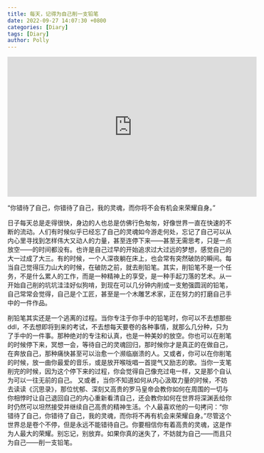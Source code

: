 ```yaml
---
title: 每天，记得为自己削一支铅笔
date: 2022-09-27 14:07:30 +0800
categories: [Diary]
tags: [Diary]
author: Polly
---
```


<iframe width="560" height="315" src="https://www.youtube.com/embed/9uXQqnSX-OU" title="YouTube video player" frameborder="0" allow="accelerometer; autoplay; clipboard-write; encrypted-media; gyroscope; picture-in-picture" allowfullscreen></iframe>


​		“你错待了自己，你错待了自己，我的灵魂，而你将不会有机会来荣耀自身。”

​	    日子每天总是走得很快，身边的人也总是仿佛行色匆匆，好像世界一直在快速的不断的流动。人们有时候似乎已经忘了自己的灵魂如今游走何处，忘记了自己可以从内心里寻找到怎样伟大又动人的力量，甚至连停下来——甚至无需思考，只是一点放空——的时间都没有。
​    也许是自己过早的开始追求过大过远的梦想，感觉自己的大一过成了大三。有的时候，一个人深夜躺在床上，也会常有突然破防的瞬间。每当自己觉得压力山大的时候，在破防之前，就去削铅笔。其实，削铅笔不是一个任务，不是什么累人的工作，而是一种精神上的享受，是一种手起刀落的艺术。从一开始自己削的坑坑洼洼好似狗啃，到现在可以几分钟内削成一支勉强圆润的铅笔，自己常常会觉得，自己是个工匠，甚至是一个木雕艺术家，正在努力的打磨自己手中的一件作品。

削铅笔其实还是一个逃离的过程。当你专注于你手中的铅笔时，你可以不去想那些ddl，不去想即将到来的考试，不去想每天要卷的各种事情，就那么几分种，只为了手中的一件事。那种绝对的专注和认真，也是一种美妙的放空。你也可以在削笔的时候停下来，冥想一会，等待自己的灵魂回归，那时候你才是真正的在做自己，在奔放自己，那种痛快甚至可以治愈一个濒临崩溃的人。又或者，你可以在你削笔的时候，放一曲你最爱的音乐，或是放开喉咙唱一首提气又励志的歌。当你一支笔削完的时候，因为这个停下来的过程，你会觉得自己像充过电一样，又是那个自认为可以一往无前的自己。
    	又或者，当你不知道如何从内心汲取力量的时候，不妨去读读《沉思录》，那位忧郁、深刻又高贵的罗马皇帝会教你如何在周围的一切与你相悖时让自己退回自己的内心重新看清自己，还会教你如何在世界将深渊丢给你时仍然可以坦然接受并继续自己高贵的精神生活。个人最喜欢他的一句拷问：“你错待了自己，你错待了自己，我的灵魂，而你将不再有机会来荣耀自身。”尽管这个世界总是卷个不停，但是永远不能错待自己。你要相信你有着高贵的灵魂，这是作为人最大的荣耀。别忘记，别放弃。如果你真的迷失了，不妨就为自己——而且只为自己——削一支铅笔。

